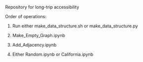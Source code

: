 Repository for long-trip accessibility

Order of operations:

1. Run either make_data_structure.sh or make_data_structure.py

2. Make_Empty_Graph.ipynb

3. Add_Adjacency.ipynb

4. Either Random.ipynb or California.ipynb